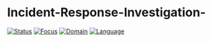 # Incident-Response-Investigation-
[![Status](https://img.shields.io/badge/Status-Active-success?style=flat-square)]()
[![Focus](https://img.shields.io/badge/Focus-Incident%20Response-blue?style=flat-square)]()
[![Domain](https://img.shields.io/badge/SOC-Cyber%20Security-orange?style=flat-square)]()
[![Language](https://img.shields.io/badge/Language-English%20%7C%20Arabic-lightgrey?style=flat-square)]()
